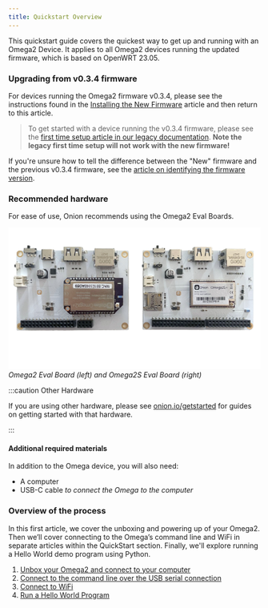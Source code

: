 ```yaml
---
title: Quickstart Overview
---
```


<!-- NOTE: Ok to keep OpenWRT release numbers hard-coded in this article -->

This quickstart guide covers the quickest way to get up and running with an Omega2 Device. It applies to all Omega2 devices running the updated firmware, which is based on OpenWRT 23.05.

### Upgrading from v0.3.4 firmware

For devices running the Omega2 firmware v0.3.4, please see the instructions found in the [Installing the New Firmware](/firmware/installing-firmware) article and then return to this article.

> To get started with a device running the v0.3.4 firmware, please see the [first time setup article in our legacy documentation](https://docs.onion.io/omega2-docs/first-time-setup.html). **Note the legacy first time setup will not work with the new firmware!**

If you're unsure how to tell the difference between the "New" firmware and the previous v0.3.4 firmware, see the [article on identifying the firmware version](../introduction/determine-fw-version).

### Recommended hardware

For ease of use, Onion recommends using the Omega2 Eval Boards. 

![Omega2 Eval Board (left) and Omega2S Eval Board (right)](./assets/omega2-eval-boards-front.jpg)
*Omega2 Eval Board (left) and Omega2S Eval Board (right)*

:::caution Other Hardware

If you are using other hardware, please see [onion.io/getstarted](https://onion.io/getstarted) for guides on getting started with that hardware.

:::

#### Additional required materials

In addition to the Omega device, you will also need:
- A computer
- USB-C cable *to connect the Omega to the computer*

### Overview of the process

In this first article, we cover the unboxing and powering up of your Omega2. Then we’ll cover connecting to the Omega’s command line and WiFi in separate articles within the QuickStart section. Finally, we'll explore running a Hello World demo program using Python.

1. [Unbox your Omega2 and connect to your computer](./power-up)
1. [Connect to the command line over the USB serial connection](./serial-command-line)
1. [Connect to WiFi](./setup-wifi)
1. [Run a Hello World Program](./hello-world-demo)